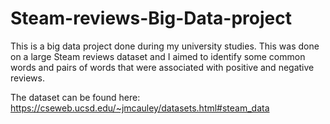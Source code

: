 # Steam-reviews-Big-Data-project
This is a big data project done during my university studies. This was done on a large Steam reviews dataset and I aimed to identify some common words and pairs of words that were associated with positive and negative reviews.

The dataset can be found here: https://cseweb.ucsd.edu/~jmcauley/datasets.html#steam_data
